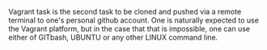 Vagrant task is the second task to be cloned and
pushed via a remote terminal to one's personal github account.
One is naturally expected to use the Vagrant platform,
but in the case that that is impossible, one can use 
either of GITbash, UBUNTU or any other LINUX command line.
